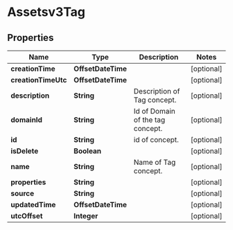 

# Assetsv3Tag


## Properties

| Name | Type | Description | Notes |
|------------ | ------------- | ------------- | -------------|
|**creationTime** | **OffsetDateTime** |  |  [optional] |
|**creationTimeUtc** | **OffsetDateTime** |  |  [optional] |
|**description** | **String** | Description of Tag concept. |  [optional] |
|**domainId** | **String** | Id of  Domain of the tag concept. |  [optional] |
|**id** | **String** | id of  concept. |  [optional] |
|**isDelete** | **Boolean** |  |  [optional] |
|**name** | **String** | Name of Tag concept. |  [optional] |
|**properties** | **String** |  |  [optional] |
|**source** | **String** |  |  [optional] |
|**updatedTime** | **OffsetDateTime** |  |  [optional] |
|**utcOffset** | **Integer** |  |  [optional] |



